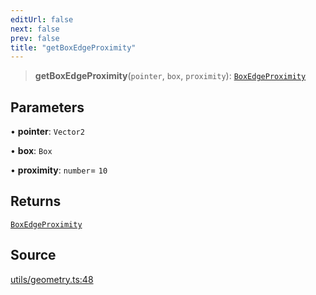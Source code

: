 ```yaml
---
editUrl: false
next: false
prev: false
title: "getBoxEdgeProximity"
---
```


> **getBoxEdgeProximity**(`pointer`, `box`, `proximity`): [`BoxEdgeProximity`](../type-aliases/BoxEdgeProximity.md)

## Parameters

• **pointer**: `Vector2`

• **box**: `Box`

• **proximity**: `number`= `10`

## Returns

[`BoxEdgeProximity`](../type-aliases/BoxEdgeProximity.md)

## Source

[utils/geometry.ts:48](https://github.com/nodenogg-in/alpha-p2p/blob/bce45d3dc78f9a00957a766d70c8bb1a066ebf43/packages/infinitykit/src/utils/geometry.ts#L48)
